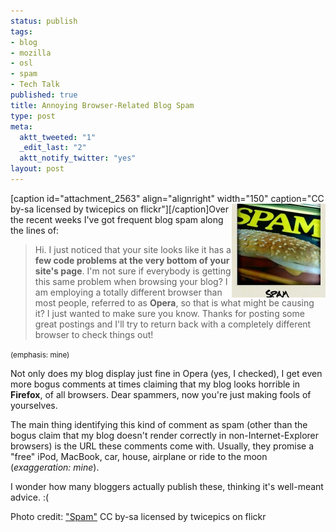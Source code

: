```yaml
--- 
status: publish
tags: 
- blog
- mozilla
- osl
- spam
- Tech Talk
published: true
title: Annoying Browser-Related Blog Spam
type: post
meta: 
  aktt_tweeted: "1"
  _edit_last: "2"
  aktt_notify_twitter: "yes"
layout: post
---
```

[caption id="attachment_2563" align="alignright" width="150" caption="CC by-sa licensed by twicepics on flickr"]<img src="/media/wp/2010/01/spam-polaroid-150x150.jpg" alt="" title="Spam" width="150" height="150" class="size-thumbnail wp-image-2563 alignright" align="right" />[/caption]Over the recent weeks I've got frequent blog spam along the lines of:

<blockquote>Hi. I just noticed that your site looks like it has a <strong>few code problems at the very bottom of your site's page</strong>. I'm not sure if everybody is getting this same problem when browsing your blog? I am employing a totally different browser than most people, referred to as <strong>Opera</strong>, so that is what might be causing it? I just wanted to make sure you know. Thanks for posting some great postings and I'll try to return back with a completely different browser to check things out!</blockquote>
<small>(emphasis: mine)</small>

Not only does my blog display just fine in Opera (yes, I checked), I get even more bogus comments at times claiming that my blog looks horrible in <strong>Firefox</strong>, of all browsers. Dear spammers, now you're just making fools of yourselves.

The main thing identifying this kind of comment as spam (other than the bogus claim that my blog doesn't render correctly in non-Internet-Explorer browsers) is the URL these comments come with. Usually, they promise a "free" iPod, MacBook, car, house, airplane or ride to the moon (<em>exaggeration: mine</em>).

I wonder how many bloggers actually publish these, thinking it's well-meant advice. :(

<span class="credits">Photo credit: <a href="http://www.flickr.com/photos/30713600@N00/4303749670/">"Spam"</a> CC by-sa licensed by twicepics on flickr</span>

